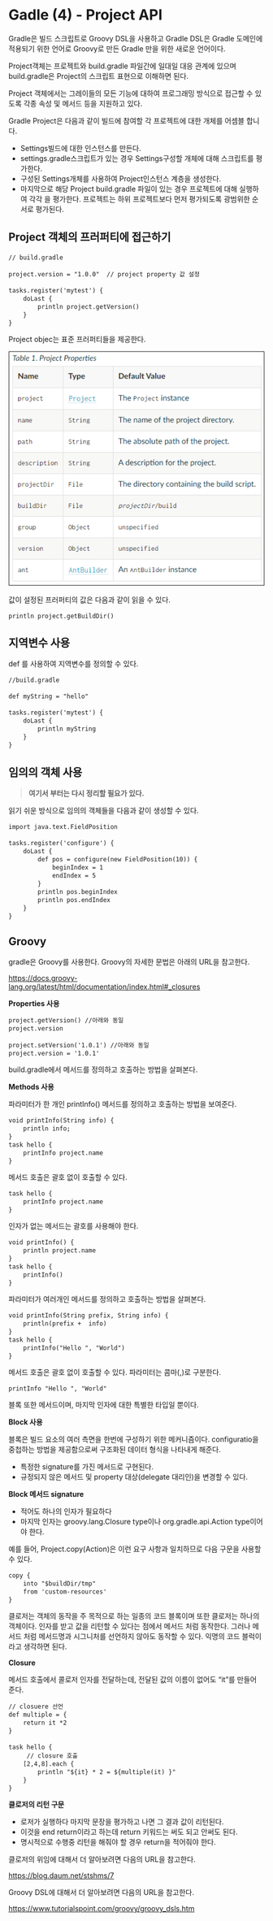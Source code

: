 # Gadle (4) - Project API


Gradle은 빌드 스크립트로 Groovy DSL을 사용하고 Gradle DSL은 Gradle 도메인에 적용되기 위한 언어로 Groovy로 만든 Gradle 만을 위한 새로운 언어이다. 

Project객체는 프로젝트와 build.gradle 파일간에 일대일 대응 관계에 있으며 build.gradle은 Project의 스크립트 표현으로 이해하면 된다. 

Project 객체에서는 그레이들의 모든 기능에 대하여 프로그래밍 방식으로 접근할 수 있도록 각종 속성 및 메서드 등을 지원하고 있다. 


Gradle Project은 다음과 같이 빌드에 참여할 각 프로젝트에 대한 개체를 어셈블 합니다.


* Settings빌드에 대한 인스턴스를 만든다. 
* settings.gradle스크립트가 있는 경우 Settings구성할 개체에 대해 스크립트를 평가한다. 
* 구성된 Settings개체를 사용하여 Project인스턴스 계층을 생성한다.
* 마지막으로 해당 Project build.gradle 파일이 있는 경우 프로젝트에 대해 실행하여 각각 을 평가한다. 프로젝트는 하위 프로젝트보다 먼저 평가되도록 광범위한 순서로 평가된다. 



## Project 객체의 프러퍼티에 접근하기

```shell
// build.gradle

project.version = "1.0.0"  // project property 값 설정

tasks.register('mytest') {
    doLast {
        println project.getVersion()
    }
}
```

Project objec는 표준 프러퍼티들을 제공한다.

![](.gitbook/assets/gradle/2021-12-29-12-19-14.png)


값이 설정된 프러퍼티의 값은 다음과 같이 읽을 수 있다. 

```shell
println project.getBuildDir()
```        



## 지역변수 사용 
def 를 사용하여 지역변수를 정의할 수 있다.

```shell
//build.gradle

def myString = "hello"

tasks.register('mytest') {
    doLast {
        println myString 
    }
}

```





## 임의의 객체 사용
> **여기서 부터는 다시 정리할 필요가 있다.**


읽기 쉬운 방식으로 임의의 객체들을 다음과 같이 생성할 수 있다.
```shell
import java.text.FieldPosition

tasks.register('configure') {
    doLast {
        def pos = configure(new FieldPosition(10)) {
            beginIndex = 1
            endIndex = 5
        }
        println pos.beginIndex
        println pos.endIndex
    }
}
```

## Groovy 
gradle은 Groovy를 사용한다.  Groovy의 자세한 문법은 아래의 URL을 참고한다.

https://docs.groovy-lang.org/latest/html/documentation/index.html#_closures

**Properties 사용**
```shell
project.getVersion() //아래와 동일
project.version

project.setVersion('1.0.1') //아래와 동일
project.version = '1.0.1'
```
build.gradle에서 메서드를 정의하고 호출하는 방법을 살펴본다.

**Methods 사용**

파라미터가 한 개인 printInfo() 메서드를 정의하고 호출하는 방법을 보여준다.

```shell
void printInfo(String info) {
    println info;
}
task hello {
    printInfo project.name
}
```
메서드 호출은 괄호 없이 호출할 수 있다.

```shell
task hello {
    printInfo project.name
}
```

인자가 없는 메서드는 괄호를 사용해야 한다.
```shell
void printInfo() {
    println project.name
}
task hello {
    printInfo()
}
```
파라미터가 여러개인 메서드를 정의하고 호출하는 방법을 살펴본다.
```shell
void printInfo(String prefix, String info) {
    println(prefix +  info)
}
task hello {
    printInfo("Hello ", "World")
}
```

메서드 호출은 괄호 없이 호출할 수 있다. 파라미터는 콤마(,)로 구분한다.
```shell
printInfo "Hello ", "World"
```
블록 또한 메서드이며, 마지막 인자에 대한 특별한 타입일 뿐이다.

**Block 사용**

블록은 빌드 요소의 여러 측면을 한번에 구성하기 위한 메커니즘이다. configuratio을 중첩하는 방법을 제공함으로써 구조화된 데이터 형식을 나타내게 해준다. 

* 특정한 signature를 가진 메서드로 구현된다.
* 규정되지 않은 메서드 및 property 대상(delegate 대리인)을 변경할 수 있다.

**Block 메서드 signature**
* 적어도 하나의 인자가 필요하다
* 마지막 인자는 groovy.lang.Closure type이나 org.gradle.api.Action type이어야 한다.

예를 들어, Project.copy(Action)은 이런 요구 사항과 일치하므로 다음 구문을 사용할 수 있다.

```shell
copy {
    into "$buildDir/tmp"
    from 'custom-resources'
}
```
클로저는 객체의 동작을 주 목적으로 하는 일종의 코드 블록이며 또한 클로저는 하나의 객체이다.  인자를 받고 값을 리턴할 수 있다는 점에서 메서드 처럼 동작한다. 그러나 메서드 처럼 메서드명과 시그니처를 선언하지 않아도 동작할 수 있다. 익명의 코드 블럭이라고 생각하면 된다.

**Closure**

메서드 호출에서 콜로저 인자를 전달하는데, 전달된 값의 이름이 없어도 “it”를 만들어 준다. 
```shell
// closuere 선언
def multiple = {
    return it *2
}

task hello {
     // closure 호출
    [2,4,8].each {
        println "${it} * 2 = ${multiple(it) }"
    }
}
```
**클로저의 리턴 구문**
* 로저가 실행하다 마지막 문장을 평가하고 나면 그 결과 값이 리턴된다.
* 이것을 end return이라고 하는데 return 키워드는 써도 되고 안써도 된다.
* 명시적으로 수행중 리턴을 해줘야 할 경우  return을 적어줘야 한다.

클로저의 위임에 대해서 더 알아보려면 다음의 URL을 참고한다.

https://blog.daum.net/stshms/7

Groovy DSL에 대해서 더 알아보려면 다음의 URL을 참고한다.

https://www.tutorialspoint.com/groovy/groovy_dsls.htm
















